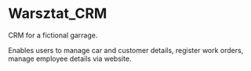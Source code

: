 # Warsztat_CRM

CRM for a fictional garrage.

Enables users to manage car and customer details, register work orders, manage employee details via website.
